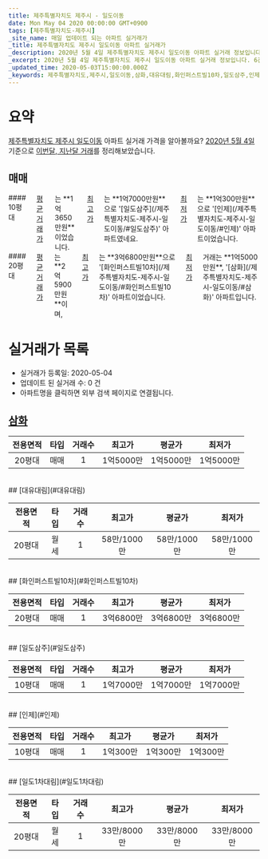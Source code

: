 ```yaml
---
title: 제주특별자치도 제주시 - 일도이동
date: Mon May 04 2020 00:00:00 GMT+0900
tags: [제주특별자치도-제주시]
_site_name: 매일 업데이트 되는 아파트 실거래가
_title: 제주특별자치도 제주시 일도이동 아파트 실거래가
_description: 2020년 5월 4일 제주특별자치도 제주시 일도이동 아파트 실거래 정보입니다. 6건 아파트 정보가 있습니다.
_excerpt: 2020년 5월 4일 제주특별자치도 제주시 일도이동 아파트 실거래 정보입니다. 6건 아파트 정보가 있습니다.
_updated_time: 2020-05-03T15:00:00.000Z
_keywords: 제주특별자치도,제주시,일도이동,삼화,대유대림,화인퍼스트빌10차,일도삼주,인제,일도1차대림
---
```





# 요약
<ins>제주특별자치도 제주시 일도이동</ins> 아파트 실거래 가격을 알아볼까요? <ins>2020년 5월 4일</ins> 기준으로 <ins>이번달, 지난달 거래</ins>를 정리해보았습니다.

## 매매
<div class="container">
<div class="six columns" markdown="1">
#### 10평대
<ins>평균 거래가</ins>는 **1억3650만원**이었습니다. <ins>최고가</ins>는 **1억7000만원**으로 '[일도삼주](/제주특별자치도-제주시-일도이동/#일도삼주)' 아파트였네요. <ins>최저가</ins>는 **1억300만원**으로 '[인제](/제주특별자치도-제주시-일도이동/#인제)' 아파트이었습니다.
</div>
<div class="six columns" markdown="1">
#### 20평대
<ins>평균 거래가</ins>는 **2억5900만원**이며, <ins>최고가</ins>는 **3억6800만원**으로 '[화인퍼스트빌10차](/제주특별자치도-제주시-일도이동/#화인퍼스트빌10차)' 아파트이었습니다. <ins>최저가</ins> 거래는 **1억5000만원**, '[삼화](/제주특별자치도-제주시-일도이동/#삼화)' 아파트입니다.
</div>
</div>



# 실거래가 목록
- 실거래가 등록일: 2020-05-04
- 업데이트 된 실거래 수: 0 건
- 아파트명을 클릭하면 외부 검색 페이지로 연결됩니다.

## [삼화](#삼화)

|전용면적|타입|거래수|최고가|평균가|최저가|
|:---:|:---:|:---:|:---:|:---:|:---:|
|20평대|<span class="deal-type-1">매매</span>|1|1억5000만|1억5000만|1억5000만|

<br/>
## [대유대림](#대유대림)

|전용면적|타입|거래수|최고가|평균가|최저가|
|:---:|:---:|:---:|:---:|:---:|:---:|
|20평대|<span class="deal-type-3">월세</span>|1|58만/1000만|58만/1000만|58만/1000만|

<br/>
## [화인퍼스트빌10차](#화인퍼스트빌10차)

|전용면적|타입|거래수|최고가|평균가|최저가|
|:---:|:---:|:---:|:---:|:---:|:---:|
|20평대|<span class="deal-type-1">매매</span>|1|3억6800만|3억6800만|3억6800만|

<br/>
## [일도삼주](#일도삼주)

|전용면적|타입|거래수|최고가|평균가|최저가|
|:---:|:---:|:---:|:---:|:---:|:---:|
|10평대|<span class="deal-type-1">매매</span>|1|1억7000만|1억7000만|1억7000만|

<br/>
## [인제](#인제)

|전용면적|타입|거래수|최고가|평균가|최저가|
|:---:|:---:|:---:|:---:|:---:|:---:|
|10평대|<span class="deal-type-1">매매</span>|1|1억300만|1억300만|1억300만|

<br/>
## [일도1차대림](#일도1차대림)

|전용면적|타입|거래수|최고가|평균가|최저가|
|:---:|:---:|:---:|:---:|:---:|:---:|
|20평대|<span class="deal-type-3">월세</span>|1|33만/8000만|33만/8000만|33만/8000만|

<br/>



